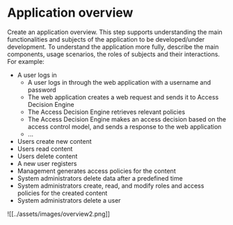 # Application overview

Create an application overview. This step supports understanding the main functionalities and subjects of the application to be developed/under development. To understand the application more fully, describe the main components, usage scenarios, the roles of subjects and their interactions. For example:

* A user logs in
    * A user logs in through the web application with a username and password
    * The web application creates a web request and sends it to Access Decision Engine
    * The Access Decision Engine retrieves relevant policies
    * The Access Decision Engine makes an access decision based on the access control model, and sends a response to the web application
    * ...
* Users create new content
* Users read content
* Users delete content
* A new user registers
* Management generates access policies for the content
* System administrators delete data after a predefined time
* System administrators create, read, and modify roles and access policies for the created content
* System administrators delete a user

![[../assets/images/overview2.png]]




